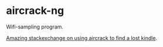 # aircrack-ng

Wifi-sampling program.

[Amazing stackexchange on using aircrack to find a lost kindle](https://ebooks.stackexchange.com/questions/7357/any-way-to-find-a-lost-kindle-inside-a-house).
